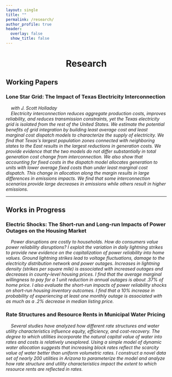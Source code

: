 ```yaml
---
layout: single
title: ""
permalink: /research/
author_profile: true
header:
  overlay: false
  show_title: false
---
```


<h1 style="text-align: center;">Research</h1>

## Working Papers

### **Lone Star Grid: The Impact of Texas Electricity Interconnection** 
&nbsp;&nbsp;&nbsp;&nbsp;*with J. Scott Holladay*  
&nbsp;&nbsp;&nbsp;&nbsp;*Electricity interconnection reduces aggregate production costs, improves reliability, and reduces transmission constraints, yet the Texas electricity grid is isolated from the rest of the United States. We estimate the potential benefits of grid integration by building least average cost and least marginal cost dispatch models to characterize the supply of electricity. We find that Texas's largest population zones connected with neighboring states to the East results in the largest reductions in generation costs. We provide evidence that the two models do not differ substantially in total generation cost change from interconnection. We also show that accounting for fixed costs in the dispatch model allocates generation to units with lower average fixed costs than under least marginal cost dispatch. This change in allocation along the margin results in large differences in emissions impacts. We find that some interconnection scenarios provide large decreases in emissions while others result in higher emissions.*  

---

## Works in Progress

### **Electric Shocks: The Short-run and Long-run Impacts of Power Outages on the Housing Market**  
&nbsp;&nbsp;&nbsp;&nbsp;*Power disruptions are costly to households. How do consumers value power reliability disruptions? I exploit the variation in daily lightning strikes to provide new evidence on the capitalization of power reliability into home values. Ground lightning strikes lead to voltage fluctuations, damage to the electricity distribution network and power outages. Increases in lightning density (strikes per square mile) is associated with increased outages and decreases in county-level housing prices. I find that the average marginal willingness to pay for a 1 unit reduction in annual outages is about .37% of home price. I also evaluate the short-run impacts of power reliability shocks on short-run housing inventory outcomes. I find that a 10% increase in probability of experiencing at least one monthly outage is associated with as much as a .2% decrease in median listing price.*  

### **Rate Structures and Resource Rents in Municipal Water Pricing**
&nbsp;&nbsp;&nbsp;&nbsp;*Several studies have analyzed how different rate structures and water utility characteristics influence equity, efficiency, and cost-recovery. The degree to which utilities incorporate the natural capital value of water into rates and costs is relatively unexplored. Using a simple model of dynamic water allocation suggests that increasing block rates reflect the scarcity value of water better than uniform volumetric rates. I construct a novel data set of nearly 200 utilities in Arizona to parameterize the model and analyze how rate structure and utility characteristics impact the extent to which resource rents are reflected in rates.*  
